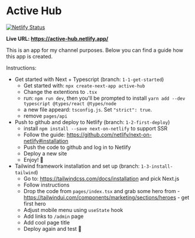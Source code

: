 # Active Hub 

[![Netlify Status](https://api.netlify.com/api/v1/badges/19b07686-e147-41c5-9691-7b791865c12d/deploy-status)](https://app.netlify.com/sites/active-hub/deploys)

**Live URL: https://active-hub.netlify.app/**

This is an app for my channel purposes.
Below you can find a guide how this app is created.

Instructions:

- Get started with Next + Typescript (branch: `1-1-get-started`)
  - Get started with: `npx create-next-app active-hub`
  - Change the extentions to `.tsx`
  - run: `npm run dev`, then you'll be prompted to install `yarn add --dev typescript @types/react @types/node`
  - a new file appeard: `tsconfig.js`. Set `"strict": true`.
  - remove `pages/api`
- Push to github and deploy to Netlify (branch: `1-2-first-deploy`)
  - install `npm install --save next-on-netlify` to support SSR
  - Follow the guide: https://github.com/netlify/next-on-netlify#installation
  - Push the code to github and log in to Netlify
  - Deploy a new site
  - Enjoy! 🎸
- Tailwind framework installation and set up (branch: `1-3-install-tailwind`)
  - Go to: https://tailwindcss.com/docs/installation and pick Next.js
  - Follow instructions
  - Drop the code from `pages/index.tsx` and grab some  hero from - https://tailwindui.com/components/marketing/sections/heroes - get first hero
  - Adjust mobile menu using `useState` hook
  - Add links to `/admin` page
  - Add cool page title
  - Deploy again and test 🧐
